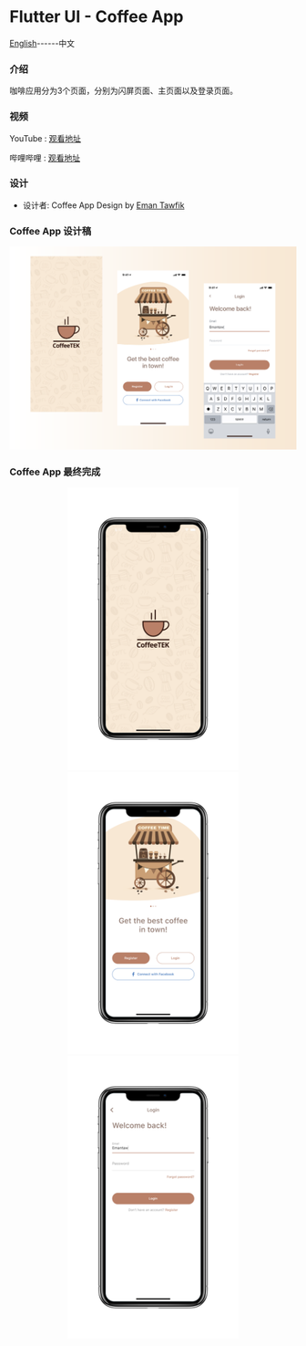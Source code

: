 # Flutter UI - Coffee App

[English](README.md)------中文

### 介绍

咖啡应用分为3个页面，分别为闪屏页面、主页面以及登录页面。

### 视频

YouTube : [观看地址]()

哔哩哔哩 : [观看地址]()

### 设计 

 - 设计者:  Coffee App Design by [Eman Tawfik](https://dribbble.com/EmanTawfik)



### Coffee App 设计稿

![00](00.png)

### Coffee App 最终完成

<div align=center> <img src = '01.png' width = '300' >  <img src = '02.png' width = '300' > <img src = '03.png' width = '300' ></div>




